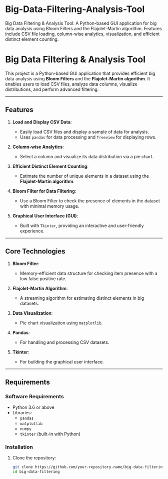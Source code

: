 # Big-Data-Filtering-Analysis-Tool
Big Data Filtering &amp; Analysis Tool: A Python-based GUI application for big data analysis using Bloom Filters and the Flajolet-Martin algorithm. Features include CSV file loading, column-wise analytics, visualization, and efficient distinct element counting.

# Big Data Filtering & Analysis Tool

This project is a Python-based GUI application that provides efficient big data analysis using **Bloom Filters** and the **Flajolet-Martin algorithm**. It enables users to load CSV files, analyze data columns, visualize distributions, and perform advanced filtering.

---

## Features

1. **Load and Display CSV Data**:
   - Easily load CSV files and display a sample of data for analysis.
   - Uses `pandas` for data processing and `Treeview` for displaying rows.

2. **Column-wise Analytics**:
   - Select a column and visualize its data distribution via a pie chart.

3. **Efficient Distinct Element Counting**:
   - Estimate the number of unique elements in a dataset using the **Flajolet-Martin algorithm**.

4. **Bloom Filter for Data Filtering**:
   - Use a Bloom Filter to check the presence of elements in the dataset with minimal memory usage.

5. **Graphical User Interface (GUI)**:
   - Built with `Tkinter`, providing an interactive and user-friendly experience.

---

## Core Technologies

1. **Bloom Filter**:
   - Memory-efficient data structure for checking item presence with a low false positive rate.

2. **Flajolet-Martin Algorithm**:
   - A streaming algorithm for estimating distinct elements in big datasets.

3. **Data Visualization**:
   - Pie chart visualization using `matplotlib`.

4. **Pandas**:
   - For handling and processing CSV datasets.

5. **Tkinter**:
   - For building the graphical user interface.

---

## Requirements

### Software Requirements
- Python 3.6 or above
- Libraries:
  - `pandas`
  - `matplotlib`
  - `numpy`
  - `tkinter` (built-in with Python)

### Installation

1. Clone the repository:
   ```bash
   git clone https://github.com/your-repository-name/big-data-filtering.git
   cd big-data-filtering
